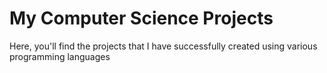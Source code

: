 # My Computer Science Projects
Here, you'll find the projects that I have successfully created using various programming languages
